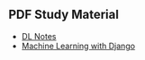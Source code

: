 
## PDF Study Material

* [DL Notes](https://drive.google.com/file/d/1id2ZCfVs5etZKD_eN_TeWBUHZb8nMR8S/view?usp=sharing)
* [Machine Learning with Django](https://drive.google.com/file/d/1TgnrJBtOCM16_R_VXCXoLP7z2MDv-zA6/view?usp=sharing)

